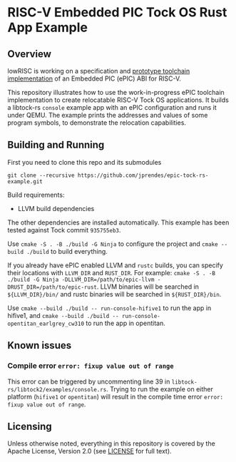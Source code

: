 # RISC-V Embedded PIC Tock OS Rust App Example

## Overview

lowRISC is working on a specification and [prototype toolchain implementation](https://github.com/lowRISC/llvm-project/commits/epic) of an Embedded PIC (ePIC) ABI for RISC-V.

This repository illustrates how to use the work-in-progress ePIC toolchain implementation to create relocatable RISC-V Tock OS applications. It builds a libtock-rs `console` example app with an ePIC configuration and runs it under QEMU. The example prints the addresses and values of some program symbols, to demonstrate the relocation capabilities.

## Building and Running

First you need to clone this repo and its submodules
```
git clone --recursive https://github.com/jprendes/epic-tock-rs-example.git
```

Build requirements:

- LLVM build dependencies

The other dependencies are installed automatically. This example has been tested against Tock commit `935755eb3`.

Use `cmake -S . -B ./build -G Ninja` to configure the project and `cmake --build ./build` to build everything.

If you already have ePIC enabled LLVM and `rustc` builds, you can specify their locations with `LLVM_DIR` and `RUST_DIR`.
For example: `cmake -S . -B ./build -G Ninja -DLLVM_DIR=/path/to/epic-llvm -DRUST_DIR=/path/to/epic-rust`.
LLVM binaries will be searched in `${LLVM_DIR}/bin/` and rustc binaries will be searched in `${RUST_DIR}/bin`.

Use `cmake --build ./build -- run-console-hifive1` to run the app in hifive1, and `cmake --build ./build -- run-console-opentitan_earlgrey_cw310` to run the app in opentitan.

## Known issues

### Compile error `error: fixup value out of range`

This error can be triggered by uncommenting line 39 in `libtock-rs/libtock2/examples/console.rs`.
Trying to run the example on either platform (`hifive1` or `opentitan`) will result in the compile time error `error: fixup value out of range`.

## Licensing

Unless otherwise noted, everything in this repository is covered by the Apache License, Version 2.0 (see [LICENSE](LICENSE) for full text).
